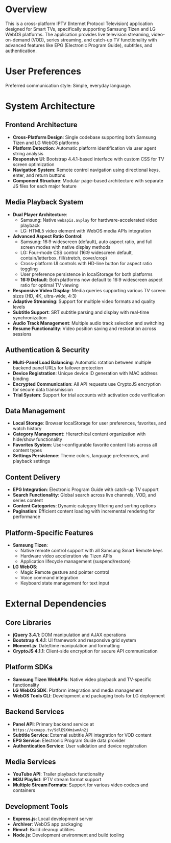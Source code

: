 # Overview

This is a cross-platform IPTV (Internet Protocol Television) application designed for Smart TVs, specifically supporting Samsung Tizen and LG WebOS platforms. The application provides live television streaming, video-on-demand (VOD), series streaming, and catch-up TV functionality with advanced features like EPG (Electronic Program Guide), subtitles, and authentication.

# User Preferences

Preferred communication style: Simple, everyday language.

# System Architecture

## Frontend Architecture
- **Cross-Platform Design**: Single codebase supporting both Samsung Tizen and LG WebOS platforms
- **Platform Detection**: Automatic platform identification via user agent string analysis
- **Responsive UI**: Bootstrap 4.4.1-based interface with custom CSS for TV screen optimization
- **Navigation System**: Remote control navigation using directional keys, enter, and return buttons
- **Component Structure**: Modular page-based architecture with separate JS files for each major feature

## Media Playback System
- **Dual Player Architecture**: 
  - Samsung: Native `webapis.avplay` for hardware-accelerated video playback
  - LG: HTML5 video element with WebOS media APIs integration
- **Advanced Aspect Ratio Control**: 
  - Samsung: 16:9 widescreen (default), auto aspect ratio, and full screen modes with native display methods
  - LG: Four-mode CSS control (16:9 widescreen default, contain/letterbox, fill/stretch, cover/crop)
  - Cross-platform UI controls with HD-line button for aspect ratio toggling
  - User preference persistence in localStorage for both platforms
  - **16:9 Default**: Both platforms now default to 16:9 widescreen aspect ratio for optimal TV viewing
- **Responsive Video Display**: Media queries supporting various TV screen sizes (HD, 4K, ultra-wide, 4:3)
- **Adaptive Streaming**: Support for multiple video formats and quality levels
- **Subtitle Support**: SRT subtitle parsing and display with real-time synchronization
- **Audio Track Management**: Multiple audio track selection and switching
- **Resume Functionality**: Video position saving and restoration across sessions

## Authentication & Security
- **Multi-Panel Load Balancing**: Automatic rotation between multiple backend panel URLs for failover protection
- **Device Registration**: Unique device ID generation with MAC address binding
- **Encrypted Communication**: All API requests use CryptoJS encryption for secure data transmission
- **Trial System**: Support for trial accounts with activation code verification

## Data Management
- **Local Storage**: Browser localStorage for user preferences, favorites, and watch history
- **Category Management**: Hierarchical content organization with hide/show functionality
- **Favorites System**: User-configurable favorite content lists across all content types
- **Settings Persistence**: Theme colors, language preferences, and playback settings

## Content Delivery
- **EPG Integration**: Electronic Program Guide with catch-up TV support
- **Search Functionality**: Global search across live channels, VOD, and series content
- **Content Categories**: Dynamic category filtering and sorting options
- **Pagination**: Efficient content loading with incremental rendering for performance

## Platform-Specific Features
- **Samsung Tizen**: 
  - Native remote control support with all Samsung Smart Remote keys
  - Hardware video acceleration via Tizen APIs
  - Application lifecycle management (suspend/restore)
- **LG WebOS**:
  - Magic Remote gesture and pointer control
  - Voice command integration
  - Keyboard state management for text input

# External Dependencies

## Core Libraries
- **jQuery 3.4.1**: DOM manipulation and AJAX operations
- **Bootstrap 4.4.1**: UI framework and responsive grid system
- **Moment.js**: Date/time manipulation and formatting
- **CryptoJS 4.1.1**: Client-side encryption for secure API communication

## Platform SDKs
- **Samsung Tizen WebAPIs**: Native video playback and TV-specific functionality
- **LG WebOS SDK**: Platform integration and media management
- **WebOS Tools CLI**: Development and packaging tools for LG deployment

## Backend Services
- **Panel API**: Primary backend service at `https://exoapp.tv/9dlE9XWmiwmAn2j`
- **Subtitle Service**: External subtitle API integration for VOD content
- **EPG Service**: Electronic Program Guide data provider
- **Authentication Service**: User validation and device registration

## Media Services
- **YouTube API**: Trailer playback functionality
- **M3U Playlist**: IPTV stream format support
- **Multiple Stream Formats**: Support for various video codecs and containers

## Development Tools
- **Express.js**: Local development server
- **Archiver**: WebOS app packaging
- **Rimraf**: Build cleanup utilities
- **Node.js**: Development environment and build tooling